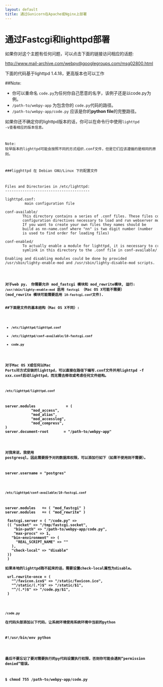 ```yaml
---
layout: default
title: 通过Gunicorn在Apache或Nginx上部署
---
```


# 通过Fastcgi和lighttpd部署

如果你对这个主题有任何问题，可以点击下面的链接访问相应的话题:

http://www.mail-archive.com/webpy@googlegroups.com/msg02800.html

下面的代码基于lighttpd 1.4.18，更高版本也可以工作

##Note:  
* 你可以重命名 <code>code.py</code>为任何你自己愿意的名字，该例子还是以code.py为例。
* <code>/path-to/webpy-app</code> 为包含你的 <code>code.py</code>代码的路径。
* <code>/path-to/webpy-app/code.py</code> 应该是你的**python file**的完整路径。

如果你还不确定你的lighttpd版本的话，你可以在命令行中使用<code>lighttpd -v</vode>查看相应的版本信息。

Note: 较早版本的lighttpd可能会按照不同的方式组织.conf文件，但是它们应该遵循的是相同的原则。

###ligghttpd 在 Debian GNU/Linux 下的配置文件

<pre>
Files and Directories in /etc/lighttpd:
---------------------------------------

lighttpd.conf:
         main configuration file

conf-available/
        This directory contains a series of .conf files. These files contain
        configuration directives necessary to load and run webserver modules.
        If you want to create your own files they names should be
        build as nn-name.conf where "nn" is two digit number (number
        is used to find order for loading files)

conf-enabled/
        To actually enable a module for lighttpd, it is necessary to create a
        symlink in this directory to the .conf file in conf-available/.

Enabling and disabling modules could be done by provided
/usr/sbin/lighty-enable-mod and /usr/sbin/lighty-disable-mod scripts.
</pre>

<strong>
对于web py， 你需要允许 mod_fastcgi 模块和 mod_rewrite模块, 运行: <code>/usr/sbin/lighty-enable-mod</code> 启用 <code>fastcgi</code> （Mac OS X可能不需要）  
(mod_rewrite 模块可能需要启用 <code>10-fastcgi.conf</code>文件).

##下面是文件的基本结构（Mac OS X不同）:
* <code>/etc/lighttpd/lighttpd.conf</code>
* <code>/etc/lighttpd/conf-available/10-fastcgi.conf</code>
* <code>code.py</code>

对于Mac OS X或任何以Mac Ports邓方式安装的lighttpd，可以直接在路径下编写.conf文件并用lighttpd -f xxx.conf启动lighttpd，而无需去修改或考虑任何文件结构。

<code>/etc/lighttpd/lighttpd.conf</code>

<pre>
server.modules              = (
            "mod_access",
            "mod_alias",
            "mod_accesslog",
            "mod_compress",
)
server.document-root       = "/path-to/webpy-app"
</pre>

对我来说，我使用 postgresql，因此需要授予对的数据库权限，可以添加行如下（如果不使用则不需要）。

<pre>
server.username = "postgres"
</pre>

<code>/etc/lighttpd/conf-available/10-fastcgi.conf</code>

<pre>
server.modules   += ( "mod_fastcgi" )
server.modules   += ( "mod_rewrite" )

 fastcgi.server = ( "/code.py" =>
 (( "socket" => "/tmp/fastcgi.socket",
    "bin-path" => "/path-to/webpy-app/code.py",
    "max-procs" => 1,
   "bin-environment" => (
     "REAL_SCRIPT_NAME" => ""
   ),
   "check-local" => "disable"
 ))
 )

如果本地的lighttpd跑不起来的话，需要设置check-local属性为disable。

 url.rewrite-once = (
   "^/favicon.ico$" => "/static/favicon.ico",
   "^/static/(.*)$" => "/static/$1",
   "^/(.*)$" => "/code.py/$1",
 )
</pre>

<code>/code.py</code>  
在代码头部添加以下代码，让系统环境使用系统环境中当前的python

<pre>
#!/usr/bin/env python
</pre>

最后不要忘记了要对需要执行的py代码设置执行权限，否则你可能会遇到“permission denied”错误。

<pre>
$ chmod 755 /path-to/webpy-app/code.py
</pre>
